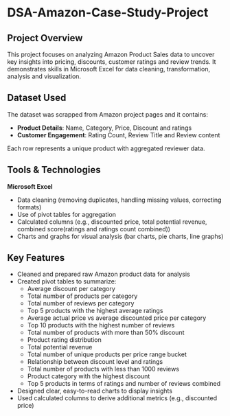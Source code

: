 # DSA-Amazon-Case-Study-Project
## Project Overview
This project focuses on analyzing Amazon Product Sales data to uncover key insights into pricing, discounts, customer ratings and review trends. It demonstrates skills in Microsoft Excel for data cleaning, transformation, analysis and visualization. 
## Dataset Used
The dataset was scrapped from Amazon project pages and it contains:
- **Product Details**: Name, Category, Price, Discount and ratings
- **Customer Engagement**: Rating Count, Review Title and Review content

Each row represents a unique product with aggregated reviewer data.
## Tools & Technologies
 **Microsoft Excel**
  - Data cleaning (removing duplicates, handling missing values, correcting formats)
  - Use of pivot tables for aggregation
  - Calculated columns (e.g., discounted price, total potential revenue, combined score(ratings and ratings count combined))
  - Charts and graphs for visual analysis (bar charts, pie charts, line graphs)
## Key Features
- Cleaned and prepared raw Amazon product data for analysis
- Created pivot tables to summarize:
  - Average discount per category
  - Total number of products per category
  - Total number of reviews per category
  - Top 5 products with the highest average ratings
  - Average actual price vs average discounted price per category
  - Top 10 products with the highest number of reviews
  - Total number of products with more than 50% discount
  - Product rating distribution
  - Total potential revenue
  - Total number of unique products per price range bucket
  - Relationship between discount level and ratings
  - Total number of products with less than 1000 reviews
  - Product category with the highest discount
  - Top 5 products in terms of ratings and number of reviews combined
- Designed clear, easy-to-read charts to display insights
- Used calculated columns to derive additional metrics (e.g., discounted price)
